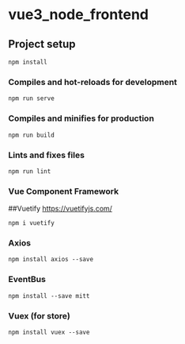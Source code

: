 # vue3_node_frontend

## Project setup
```
npm install
```

### Compiles and hot-reloads for development
```
npm run serve
```

### Compiles and minifies for production
```
npm run build
```

### Lints and fixes files
```
npm run lint
```

### Vue Component Framework
##Vuetify
https://vuetifyjs.com/
```
npm i vuetify

```

### Axios
```
npm install axios --save
```

### EventBus
```
npm install --save mitt
```

### Vuex (for store)
```
npm install vuex --save
```